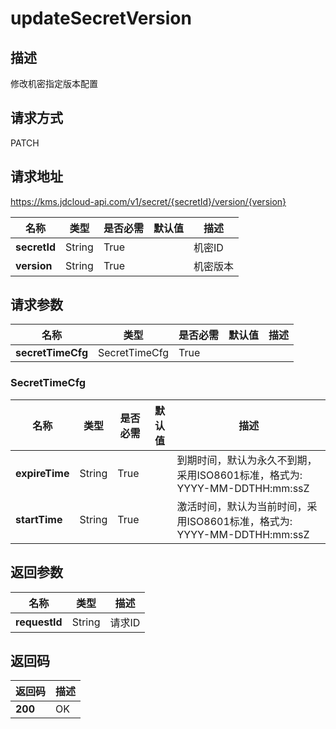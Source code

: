 # updateSecretVersion


## 描述
修改机密指定版本配置

## 请求方式
PATCH

## 请求地址
https://kms.jdcloud-api.com/v1/secret/{secretId}/version/{version}

|名称|类型|是否必需|默认值|描述|
|---|---|---|---|---|
|**secretId**|String|True| |机密ID|
|**version**|String|True| |机密版本|

## 请求参数
|名称|类型|是否必需|默认值|描述|
|---|---|---|---|---|
|**secretTimeCfg**|SecretTimeCfg|True| | |

### SecretTimeCfg
|名称|类型|是否必需|默认值|描述|
|---|---|---|---|---|
|**expireTime**|String|True| |到期时间，默认为永久不到期，采用ISO8601标准，格式为: YYYY-MM-DDTHH:mm:ssZ|
|**startTime**|String|True| |激活时间，默认为当前时间，采用ISO8601标准，格式为: YYYY-MM-DDTHH:mm:ssZ|

## 返回参数
|名称|类型|描述|
|---|---|---|
|**requestId**|String|请求ID|


## 返回码
|返回码|描述|
|---|---|
|**200**|OK|
